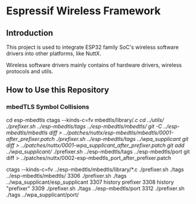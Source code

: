 # Espressif Wireless Framework

## Introduction

This project is used to integrate ESP32 family SoC's wireless software drivers into other platforms, like NuttX.

Wireless software drivers mainly contains of hardware drivers, wireless protocols and utils.

## How to Use this Repository

### mbedTLS Symbol Collisions 

cd esp-mbedtls
ctags --kinds-c=fv mbedtls/library/*.c
cd ../utils/
./prefixer.sh ../esp-mbedtls/tags ../esp-mbedtls/mbedtls/
git -C ../esp-mbedtls/mbedtls diff > ../patches/nuttx/esp-mbedtls/mbedtls/0001-after_prefixer.patch
./prefixer.sh ../esp-mbedtls/tags ../wpa_supplicant
git diff > ../patches/nuttx/0001-wpa_supplicant_after_prefixer.patch
git add ../wpa_supplicant/*
./prefixer.sh ../esp-mbedtls/tags ../esp-mbedtls/port
git diff > ../patches/nuttx/0002-esp-mbedtls_port_after_prefixer.patch


ctags --kinds-c=fv ../esp-mbedtls/mbedtls/library/*.c
./prefixer.sh ./tags ../esp-mbedtls/mbedtls/
 3306  ./prefixer.sh ./tags ../wpa_supplicant/esp_supplicant
 3307  history prefixer
 3308  history "prefixer"
 3309  ./prefixer.sh ./tags ../esp-mbedtls/port
 3312  ./prefixer.sh ./tags ../wpa_supplicant/port/